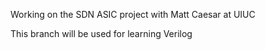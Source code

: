 Working on the SDN ASIC project with Matt Caesar at UIUC

This branch will be used for learning Verilog
